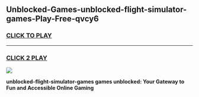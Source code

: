 
## Unblocked-Games-unblocked-flight-simulator-games-Play-Free-qvcy6
<h3>
<a href="https://premium76.site?title=unblocked-flight-simulator-games&ref=18A1">CLICK TO PLAY</a></h3>
<hr>

<h3>
<a href="https://premium76.site?title=unblocked-flight-simulator-games&ref=18A1">CLICK 2 PLAY</a>
  
</h3>

<a href="https://premium76.site?title=unblocked-flight-simulator-games&ref=18A1"><img src="https://clearcache.store/games.png"></a>


**unblocked-flight-simulator-games games unblocked: Your Gateway to Fun and Accessible Online Gaming**
